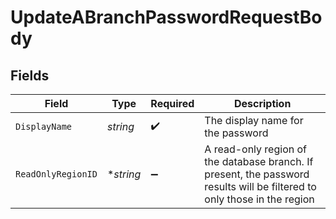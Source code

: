 # UpdateABranchPasswordRequestBody


## Fields

| Field                                                                                                                    | Type                                                                                                                     | Required                                                                                                                 | Description                                                                                                              |
| ------------------------------------------------------------------------------------------------------------------------ | ------------------------------------------------------------------------------------------------------------------------ | ------------------------------------------------------------------------------------------------------------------------ | ------------------------------------------------------------------------------------------------------------------------ |
| `DisplayName`                                                                                                            | *string*                                                                                                                 | :heavy_check_mark:                                                                                                       | The display name for the password                                                                                        |
| `ReadOnlyRegionID`                                                                                                       | **string*                                                                                                                | :heavy_minus_sign:                                                                                                       | A read-only region of the database branch. If present, the password results will be filtered to only those in the region |